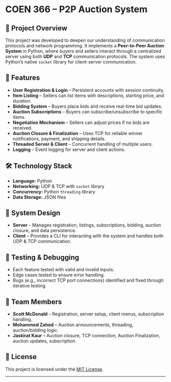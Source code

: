 # COEN 366 – P2P Auction System

## 📌 Project Overview
This project was developed to deepen our understanding of communication protocols and network programming. It implements a **Peer-to-Peer Auction System** in Python, where buyers and sellers interact through a centralized server using both **UDP** and **TCP** communication protocols. The system uses Python’s native `socket` library for client-server communication.

## 🚀 Features
- **User Registration & Login** – Persistent accounts with session continuity.
- **Item Listing** – Sellers can list items with descriptions, starting price, and duration.
- **Bidding System** – Buyers place bids and receive real-time bid updates.
- **Auction Subscriptions** – Buyers can subscribe/unsubscribe to specific items.
- **Negotiation Mechanism** – Sellers can adjust prices if no bids are received.
- **Auction Closure & Finalization** – Uses TCP for reliable winner notifications, payment, and shipping details.
- **Threaded Server & Client** – Concurrent handling of multiple users.
- **Logging** – Event logging for server and client actions.

## 🛠️ Technology Stack
- **Language:** Python
- **Networking:** UDP & TCP with `socket` library
- **Concurrency:** Python `threading` library
- **Data Storage:** JSON files

## 📂 System Design
- **Server** – Manages registration, listings, subscriptions, bidding, auction closure, and data persistence.
- **Client** – Provides a CLI for interacting with the system and handles both UDP & TCP communication.

## 🧪 Testing & Debugging
- Each feature tested with valid and invalid inputs.
- Edge cases tested to ensure error handling.
- Bugs (e.g., incorrect TCP port connections) identified and fixed through iterative testing.

## 👥 Team Members
- **Scott McDonald** – Registration, server setup, client menus, subscription handling.
- **Mohammed Zahed** – Auction announcements, threading, auction/bidding logic.
- **Jaskirat Kaur** – Auction closure, TCP connection, Auction Finalization, auction updates, subscription.

## 📄 License
This project is licensed under the [MIT License](LICENSE).

---

